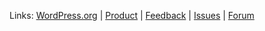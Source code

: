 Links: 
[WordPress.org](https://wordpress.org/plugins/wp-crm) | 
[Product](https://usabilitydynamics.com/products/wp-crm) |
[Feedback](http://feedback.usabilitydynamics.com/forums/95257-wp-crm) |
[Issues](/UsabilityDynamics/wp-crm/issues) |
[Forum](http://UsabilityDynamics.com/forums)
